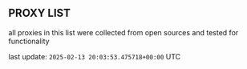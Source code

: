 ## PROXY LIST

all proxies in this list were collected from open sources and tested for functionality

last update: `2025-02-13 20:03:53.475718+00:00` UTC